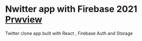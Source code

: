 # Nwitter app with Firebase 2021  [Prwview](https://twitter-clone-2021.netlify.app/#/)

Twitter clone app built with React , Firebase Auth and Storage

